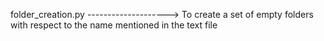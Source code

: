 folder_creation.py --------------------> To create a set of empty folders with respect to the name mentioned in the text file
